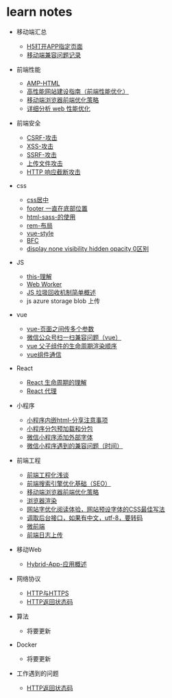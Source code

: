 #  learn notes

* 移动端汇总
    * <a href="https://github.com/sanlangguo/learn-notes/issues/8">H5打开APP指定页面</a>
    * <a href="https://github.com/sanlangguo/learn-notes/issues/7">移动端兼容问题记录</a>

* 前端性能
    * <a href="https://github.com/sanlangguo/chenzongqiang/wiki/AMP-HTML">AMP-HTML</a>
    * <a href="https://github.com/sanlangguo/chenzongqiang/wiki/%E9%AB%98%E6%80%A7%E8%83%BD%E7%BD%91%E7%AB%99%E5%BB%BA%E8%AE%BE%E6%8C%87%E5%8D%97%EF%BC%88%E5%89%8D%E7%AB%AF%E6%80%A7%E8%83%BD%E4%BC%98%E5%8C%96%EF%BC%89">高性能网站建设指南（前端性能优化）</a>
    * <a href="https://github.com/sanlangguo/chenzongqiang/wiki/%E7%A7%BB%E5%8A%A8%E7%AB%AF%E6%B5%8F%E8%A7%88%E5%99%A8%E5%89%8D%E7%AB%AF%E4%BC%98%E5%8C%96%E7%AD%96%E7%95%A5">移动端浏览器前端优化策略</a>
    * <a href="https://github.com/sanlangguo/learn-notes/issues/5">详细分析 web 性能优化</a>

* 前端安全
    * <a href="https://github.com/sanlangguo/chenzongqiang/wiki/CSRF-%E6%94%BB%E5%87%BB">CSRF-攻击</a>
    * <a href="https://github.com/sanlangguo/chenzongqiang/wiki/XSS-%E6%94%BB%E5%87%BB">XSS-攻击</a>
    * <a href="https://github.com/sanlangguo/chenzongqiang/wiki/SSRF-%E6%94%BB%E5%87%BB">SSRF-攻击</a>
    * <a href="https://github.com/sanlangguo/chenzongqiang/wiki/%E4%B8%8A%E4%BC%A0%E6%96%87%E4%BB%B6%E6%94%BB%E5%87%BB">上传文件攻击</a>
    * <a href="https://github.com/sanlangguo/learn-notes/wiki/HTTP-%E5%93%8D%E5%BA%94%E6%88%AA%E6%96%AD%E6%94%BB%E5%87%BB">HTTP 响应截断攻击</a>
* css
    * <a href="https://github.com/sanlangguo/chenzongqiang/wiki/css%E5%B1%85%E4%B8%AD">css居中</a>
    * <a href="https://github.com/sanlangguo/chenzongqiang/wiki/footer-%E4%B8%80%E7%9B%B4%E5%9C%A8%E5%BA%95%E9%83%A8%E4%BD%8D%E7%BD%AE">footer 一直在底部位置</a>
    * <a href="https://github.com/sanlangguo/chenzongqiang/wiki/html-sass-%E7%9A%84%E4%BD%BF%E7%94%A8">html-sass-的使用</a>
    * <a href="https://github.com/sanlangguo/chenzongqiang/wiki/rem-%E5%B8%83%E5%B1%80">rem-布局</a>
    * <a href="https://github.com/sanlangguo/chenzongqiang/wiki/vue-style">vue-style</a>
    * <a href="https://github.com/sanlangguo/learn-notes/wiki/%E5%9D%97%E6%A0%BC%E5%BC%8F%E5%8C%96%E4%B8%8A%E4%B8%8B%E6%96%87%EF%BC%88Block-Formatting-Context%EF%BC%8CBFC%EF%BC%89">BFC</a>
    * <a href="https://github.com/sanlangguo/learn-notes/wiki/display-none-visibility-hidden-opacity-0-%E5%8C%BA%E5%88%AB" target="_blank">display none visibility hidden opacity 0区别</a>

* JS
    * <a href="https://github.com/sanlangguo/chenzongqiang/wiki/this-%E7%90%86%E8%A7%A3">this-理解</a>
    * <a href="https://github.com/sanlangguo/chenzongqiang/wiki/Web-Worker">Web Worker</a>
    * <a href="https://github.com/sanlangguo/learn-notes/wiki/JS-%E5%9E%83%E5%9C%BE%E5%9B%9E%E6%94%B6%E6%9C%BA%E5%88%B6%E7%AE%80%E5%8D%95%E6%A6%82%E8%BF%B0">JS 垃圾回收机制简单概述</a>
    * js azure storage blob 上传
    
* vue
    * <a href="https://github.com/sanlangguo/chenzongqiang/wiki/vue-%E9%A1%B5%E9%9D%A2%E4%B9%8B%E9%97%B4%E4%BC%A0%E5%A4%9A%E4%B8%AA%E5%8F%82%E6%95%B0">vue-页面之间传多个参数</a>
    * <a href="https://github.com/sanlangguo/learn-notes/wiki/%E5%BE%AE%E4%BF%A1%E5%85%AC%E4%BC%97%E5%8F%B7%E6%89%AB%E4%B8%80%E6%89%AB%E5%85%BC%E5%AE%B9%E9%97%AE%E9%A2%98%EF%BC%88vue%EF%BC%89">微信公众号扫一扫兼容问题（vue）</a>
    * <a href="https://github.com/sanlangguo/learn-notes/wiki/vue-%E7%88%B6%E5%AD%90%E7%BB%84%E4%BB%B6%E7%9A%84%E7%94%9F%E5%91%BD%E5%91%A8%E6%9C%9F%E6%B8%B2%E6%9F%93%E9%A1%BA%E5%BA%8F">vue 父子组件的生命周期渲染顺序</a>
    * <a href="https://github.com/sanlangguo/learn-notes/wiki/vue-%E7%BB%84%E4%BB%B6%E4%B9%8B%E9%97%B4%E4%BC%A0%E5%80%BC">vue组件通信</a>
    
* React 
    * <a href="https://github.com/sanlangguo/learn-notes/wiki/React-%E7%94%9F%E5%91%BD%E5%91%A8%E6%9C%9F%E7%9A%84%E7%90%86%E8%A7%A3">React 生命周期的理解</a>
    * <a href="https://github.com/sanlangguo/learn-notes/wiki/react-proxy">React 代理</a>

* 小程序
    * <a href="https://github.com/sanlangguo/chenzongqiang/wiki/%E5%B0%8F%E7%A8%8B%E5%BA%8F%E5%86%85%E5%B5%8Chtml-%E5%88%86%E4%BA%AB%E6%B3%A8%E6%84%8F%E4%BA%8B%E9%A1%B9">小程序内嵌html-分享注意事项</a>
    * <a href="https://github.com/sanlangguo/chenzongqiang/wiki/%E5%B0%8F%E7%A8%8B%E5%BA%8F%E5%88%86%E5%8C%85%E9%A2%84%E5%8A%A0%E8%BD%BD%E5%92%8C%E5%88%86%E5%8C%85">小程序分包预加载和分包</a>
    * <a href="https://github.com/sanlangguo/chenzongqiang/wiki/%E5%BE%AE%E4%BF%A1%E5%B0%8F%E7%A8%8B%E5%BA%8F%E6%B7%BB%E5%8A%A0%E5%A4%96%E9%83%A8%E5%AD%97%E4%BD%93">微信小程序添加外部字体</a>
    * <a href="https://github.com/sanlangguo/chenzongqiang/wiki/%E5%BE%AE%E4%BF%A1%E5%B0%8F%E7%A8%8B%E5%BA%8F%E9%81%87%E5%88%B0%E7%9A%84%E5%85%BC%E5%AE%B9%E9%97%AE%E9%A2%98%EF%BC%88%E6%97%B6%E9%97%B4%EF%BC%89">微信小程序遇到的兼容问题（时间）</a>
  
* 前端工程
    * <a href="https://github.com/sanlangguo/chenzongqiang/wiki/%E5%89%8D%E7%AB%AF%E5%B7%A5%E7%A8%8B%E5%8C%96%E6%B5%85%E8%B0%88">前端工程化浅谈</a>
    * <a href="https://github.com/sanlangguo/chenzongqiang/wiki/%E5%89%8D%E7%AB%AF%E6%90%9C%E7%B4%A2%E5%BC%95%E6%93%8E%E4%BC%98%E5%8C%96%E5%9F%BA%E7%A1%80%EF%BC%88SEO%EF%BC%89">前端搜索引擎优化基础（SEO）</a>
    * <a href="https://github.com/sanlangguo/chenzongqiang/wiki/%E7%A7%BB%E5%8A%A8%E7%AB%AF%E6%B5%8F%E8%A7%88%E5%99%A8%E5%89%8D%E7%AB%AF%E4%BC%98%E5%8C%96%E7%AD%96%E7%95%A5">移动端浏览器前端优化策略</a>
    * <a href="https://github.com/sanlangguo/chenzongqiang/wiki/%E6%B5%8F%E8%A7%88%E5%99%A8%E6%B8%B2%E6%9F%93">浏览器渲染</a>
    * <a href="https://github.com/sanlangguo/chenzongqiang/wiki/%E7%BD%91%E7%AB%99%E5%AD%97%E4%BC%98%E5%8C%96%E9%98%85%E8%AF%BB%E4%BD%93%E9%AA%8C%EF%BC%8C%E7%BD%91%E7%AB%99%E9%A2%84%E8%AE%BE%E5%AD%97%E4%BD%93%E7%9A%84CSS%E6%9C%80%E4%BD%B3%E5%86%99%E6%B3%95">网站字优化阅读体验，网站预设字体的CSS最佳写法</a>
    * <a href="https://github.com/sanlangguo/chenzongqiang/wiki/%E8%B0%83%E5%8F%96%E5%90%8E%E5%8F%B0%E6%8E%A5%E5%8F%A3%EF%BC%8C%E5%A6%82%E6%9E%9C%E6%9C%89%E4%B8%AD%E6%96%87%EF%BC%8Cutf-8%EF%BC%8C%E8%A6%81%E8%BD%AC%E7%A0%81">调取后台接口，如果有中文，utf-8，要转码</a>
    * <a href="https://github.com/sanlangguo/learn-notes/issues/6">微前端</a>
    * <a href="https://github.com/sanlangguo/learn-notes/wiki/%E5%89%8D%E7%AB%AF%E6%97%A5%E5%BF%97%E4%B8%8A%E4%BC%A0">前端日志上传</a>
* 移动Web
    * <a href="https://github.com/sanlangguo/chenzongqiang/wiki/Hybrid-App-%E5%BA%94%E7%94%A8%E6%A6%82%E8%BF%B0">Hybrid-App-应用概述</a>

* 网络协议
    * <a href="https://github.com/sanlangguo/learn-notes/wiki/HTTP-HTTPS">HTTP与HTTPS</a>
    * <a href="https://github.com/sanlangguo/learn-notes/wiki/HTTP%E8%BF%94%E5%9B%9E%E7%8A%B6%E6%80%81%E7%A0%81">HTTP返回状态码</a>
    
 * 算法
     * 将要更新

  * Docker
     * 将要更新
     
  * 工作遇到的问题
     * <a href="https://github.com/sanlangguo/learn-notes/issues/3">HTTP返回状态码</a>


